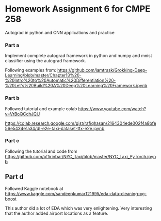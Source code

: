 # Homework Assignment 6 for CMPE 258 
Autograd in python and CNN applications and practice

### Part a
Implement complete autograd framework in python and numpy  and mnist classifier using the autograd framework.

Following examples from: https://github.com/iamtrask/Grokking-Deep-Learning/blob/master/Chapter13%20-%20Intro%20to%20Automatic%20Differentiation%20-%20Let's%20Build%20A%20Deep%20Learning%20Framework.ipynb


### Part b
Followed tutorial and example colab
https://www.youtube.com/watch?v=VrBoQCchJQU

https://colab.research.google.com/gist/rafiqhasan/2164304ede002f4a8bfe56e5434e1a34/dl-e2e-taxi-dataset-tfx-e2e.ipynb


### Part c
Following the tutorial and code from
https://github.com/offirinbar/NYC_Taxi/blob/master/NYC_Taxi_PyTorch.ipynb

## Part d
Followed Kaggle notebook at
https://www.kaggle.com/sandeepkumar121995/eda-data-cleaning-xg-boost

This author did a lot of EDA which was very enlightening. Very interesting that the author added airport locations as a feature.
